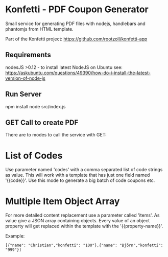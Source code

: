 # Konfetti - PDF Coupon Generator

Small service for generating PDF files with nodejs, handlebars and phantomjs from HTML template.

Part of the Konfetti project: https://github.com/rootzoll/konfetti-app

## Requirements

nodesJS >0.12 - to install latest NodeJS on Ubuntu see: https://askubuntu.com/questions/49390/how-do-i-install-the-latest-version-of-node-js

## Run Server

npm install
node src/index.js

## GET Call to create PDF

There are to modes to call the service with GET:

# List of Codes

Use parameter named 'codes' with a comma separated list of code strings as value.
This will work with a template that has just one field named '{{code}}'.
Use this mode to generate a big batch of code coupons etc.

# Multiple Item Object Array

For more detailed content replacement use a parameter called 'items'.
As value give a JSON array containing objects.
Every value of an object property will get replaced within the template with the '{{property-name}}'.

Example:
```
[{"name": "Christian","konfetti": "100"},{"name": "Björn","konfetti": "999"}]
```



